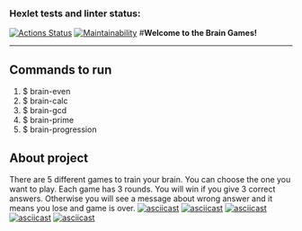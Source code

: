 ### Hexlet tests and linter status:
[![Actions Status](https://github.com/Polina017/python-project-lvl1/workflows/hexlet-check/badge.svg)](https://github.com/Polina017/python-project-lvl1/actions)
[![Maintainability](https://api.codeclimate.com/v1/badges/a99a88d28ad37a79dbf6/maintainability)](https://codeclimate.com/github/codeclimate/codeclimate/maintainability)
#**Welcome to the Brain Games!**
______
## Commands to run
1. $ brain-even
2. $ brain-calc
3. $ brain-gcd
4. $ brain-prime
5. $ brain-progression
## About project
There are 5 different games to train your brain.
You can choose the one you want to play. Each game has 3 rounds.
You will win if you give 3 correct answers.
Otherwise you will see a message about wrong answer and it means you lose and game is over.
[![asciicast](https://asciinema.org/a/e5qrbRCSuV6PZFhXmLqCpKn5t.svg)](https://asciinema.org/a/e5qrbRCSuV6PZFhXmLqCpKn5t)
[![asciicast](https://asciinema.org/a/a3QvILSXzgwFCGltZPcakIHMG.svg)](https://asciinema.org/a/a3QvILSXzgwFCGltZPcakIHMG)
[![asciicast](https://asciinema.org/a/RBAnSppAuyLw9yZXbG0XcbLJe.svg)](https://asciinema.org/a/RBAnSppAuyLw9yZXbG0XcbLJe)
[![asciicast](https://asciinema.org/a/io6MXUmZzjiwfZXNmlWeim10J.svg)](https://asciinema.org/a/io6MXUmZzjiwfZXNmlWeim10J)
[![asciicast](https://asciinema.org/a/73aQSCxu7gniKJlqSZRBlo9wu.svg)](https://asciinema.org/a/73aQSCxu7gniKJlqSZRBlo9wu)
